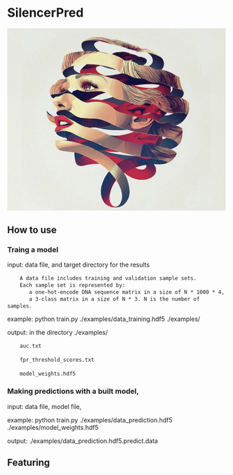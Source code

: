 # SilencerPred

![DFRE Logo](./src/mulholland.png)

## How to use
### Traing a model 
input: data file, and target directory for the results

        A data file includes training and validation sample sets. 
        Each sample set is represented by:
           a one-hot-encode DNA sequence matrix in a size of N * 1000 * 4, 
           a 3-class matrix in a size of N * 3. N is the number of samples.
 
example:
python train.py  ./examples/data_training.hdf5 ./examples/

output: in the directory ./examples/

        auc.txt

        fpr_threshold_scores.txt
        
        model_weights.hdf5
 
 
### Making predictions with a built model, 
input: data file, model file, 
 
example:
python train.py ./examples/data_prediction.hdf5 ./examples/model_weights.hdf5

output: ./examples/data_prediction.hdf5.predict.data

## Featuring
